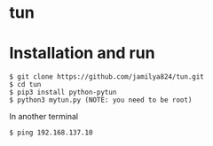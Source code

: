 # tun
# Installation and run

```
$ git clone https://github.com/jamilya824/tun.git
$ cd tun
$ pip3 install python-pytun
$ python3 mytun.py (NOTE: you need to be root)
```
In another terminal
```
$ ping 192.168.137.10
```